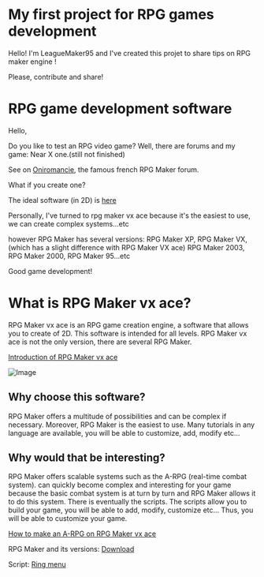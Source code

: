 
# My first project for RPG games development 

Hello! I'm LeagueMaker95 and I've created this projet to share tips on RPG maker engine !

Please, contribute and share!

# RPG game development software


Hello,

Do you like to test an RPG video game? Well, there are forums and my game: Near X one.(still not finished)

See on [Oniromancie](http://www.rpg-maker.fr/jeux.html), the famous french RPG Maker forum. 

What if you create one?

The ideal software (in 2D) is [here](https://www.rpgmakerweb.com/languages/fr)

Personally, I've turned to rpg maker vx ace because it's the easiest to use, we can create complex systems...etc

however RPG Maker has several versions: RPG Maker XP, RPG Maker VX, (which has a slight difference with RPG Maker VX ace) RPG Maker 2003, RPG Maker 2000, RPG Maker 95...etc

Good game development!




#  What is RPG Maker vx ace?

RPG Maker vx ace is an RPG game creation engine, a software that allows you to create
of 2D. This software is intended for all levels.
RPG Maker vx ace is not the only version, there are several RPG Maker.

[Introduction of RPG Maker vx ace](https://www.youtube.com/watch?v=wWqzYdpIG98)

![Image](https://dat5n5oxdq-flywheel.netdna-ssl.com/wp-content/uploads/2014/04/RTPs.png)


## Why choose this software?

RPG Maker offers a multitude of possibilities and can be complex if necessary.
Moreover, RPG Maker is the easiest to use.
Many tutorials in any language are available,
you will be able to customize, add, modify etc...

## Why would that be interesting?

RPG Maker offers scalable systems such as the A-RPG (real-time combat system).
can quickly become complex and interesting for your game because the basic combat system
is at turn by turn and RPG Maker allows it to do this system. There is eventually
the scripts. The scripts allow you to build your game, you will be able to add, modify, customize etc...
Thus, you will be able to customize your game.

[How to make an A-RPG on RPG Maker vx ace](https://www.youtube.com/watch?v=f5mqYexCfss)

RPG Maker and its versions: [Download](https://www.rpgmakerweb.com/download/additional/run-time-packages)               

Script: [Ring menu](https://www.rpgmakervx-fr.com/t13778-ring-menu?highlight=Ring+Menu)
